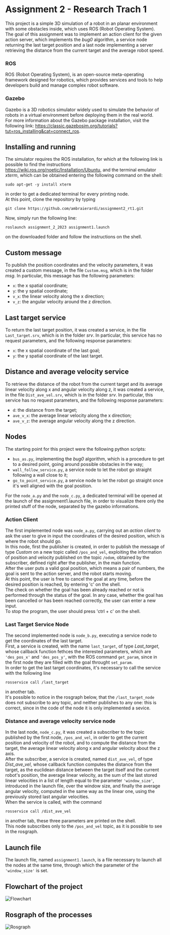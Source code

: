 Assignment 2 - Research Trach 1
================================

This project is a simple 3D simulation of a robot in an planar environment with some obstacles inside, which uses ROS (Robot Operating System).   
The goal of this assignment was to implement an action client for the given action server, which implements the *bug0* algorithm, a service node returning the last target position and a last node implementing a server retrieving the distance from the current target and the average robot speed.

### ROS ###
ROS (Robot Operating System), is an open-source meta-operating framework designed for robotics, which provides services and tools to help developers build and manage complex robot software.
### Gazebo ###
Gazebo is a 3D robotics simulator widely used to simulate the behavior of robots in a virtual environment before deploying them in the real world.  
For more information about the Gazebo package installation, visit the following link: https://classic.gazebosim.org/tutorials?tut=ros_installing&cat=connect_ros.

Installing and running
----------------------

The simulator requires the ROS installation, for which at the following link is possible to find the instructions https://wiki.ros.org/noetic/Installation/Ubuntu, and the terminal emulator *xterm*, which can be obtained entering the following command on the shell: 
```
sudo apt-get -y install xterm
```
 in order to get a dedicated terminal for every printing node.  
At this point, clone the repository by typing 
```
git clone https://github.com/ambraierardi/assignment2_rt1.git
```  
Now, simply run the following line: 
```
roslaunch assignment_2_2023 assignment1.launch
```
on the downloaded folder and follow the instructions on the shell.

Custom message
----------------------
To publish the position coordinates and the velocity parameters, it was created a custom message, in the file `Custom.msg`, which is in the folder *msg*. In particular, this message has the following parameters:  
* `x`: the x spatial coordinate;
* `y`: the y spatial coordinate;
* `v_x`: the linear velocity along the x direction;
* `v_z`: the angular velocity around the z direction.

Last target service
----------------------
To return the last target position, it was created a service, in the file `Last_target.srv`, which is in the folder *srv*. In particular, this service has no request parameters, and the following response parameters:
* `x`: the x spatial coordinate of the last goal;
* `y`: the y spatial coordinate of the last target.

Distance and average velocity service
----------------------
To retrieve the distance of the robot from the current target and its average linear velocity along x and angular velocity along z, it was created a service, in the file `Dist_ave_vel.srv`, which is in the folder *srv*. In particular, this service has no request parameters, and the following response parameters:
* `d`: the distance from the target;
* `ave_v_x`: the average linear velocity along the x direction;
* `ave_v_z`: the average angular velocity along the z direction.

Nodes
----------------------
The starting point for this project were the following python scripts:
* `bus_as.py`, implementing the *bug0* algorithm, which is a procedure to get to a desired point, going around possible obstacles in the way;
* `wall_follow_service.py`, a service node to let the robot go straight following a wall close to it;
* `go_to_point_service.py`, a service node to let the robot go straight once it's well aligned with the goal position.

For the `node_a.py` and the `node_c.py`, a dedicated terminal will be opened at the launch of the assignment1.launch file, in order to visualize there only the printed stuff of the node, separated by the gazebo informations.
### Action Client ###
The first implemented node was `node_a.py`, carrying out an *action client* to ask the user to give in input the coordinates of the desired position, which is where the robot should go.  
In this node, first the publisher is created, in order to publish the message of type *Custom* on a new topic called `/pos_and_vel`, exploiting the information of position and velocity published on the topic `/odom`, obtained by the subscriber, defined right after the publisher, in the main function.  
After the user puts a valid goal position, which means a pair of numbers, the goal is sent to the action server, and the robot starts moving.  
At this point, the user is free to cancel the goal at any time, before the desired position is reached, by entering 'c' on the shell.  
The check on whether the goal has been already reached or not is performed through the status of the goal.
In any case, whether the goal has been cancelled or has been reached correctly, the user can enter a new input.  
To stop the program, the user should press 'ctrl + c' on the shell.
### Last Target Service Node ###
The second implemented node is `node_b.py`, executing a service node to get the coordinates of the last target.  
First, a service is created, with the name `last_target`, of type *Last_target*, whose callback function fethces the interested parameters, which are `'des_pos_x'` and `'des_pos_y'`, with the ROS command `get_param`, since in the first node they are filled with the goal throught `set_param`.  
In order to get the last target coordinates, it's necessary to call the service with the following line 
```
rosservice call /last_target
```
 in another tab.  
 It's possible to notice in the rosgraph below, that the `/last_target_node` does not subscribe to any topic, and neither publishes to any one: this is correct, since in the code of the node it is only implemented a sevice.
### Distance and average velocity service node ###
In the last node, `node_c.py`, it was created a subscriber to the topic published by the first node, `/pos_and_vel`, in order to get the current position and velocity of the robot, and to compute the distance from the target, the average linear velocity along x and angular velocity about the z axis.  
After the subscriber, a service is created, named `dist_ave_vel`, of type *Dist_ave_vel*, whose callback function computes the distance from the target, as the euclidean distance between the target itself and the current robot's position, the average linear velocity, as the sum of the last stored linear velocities in a list of length equal to the parameter `'window_size'`, introduced in the launch file, over the window size, and finally the average angular velocity, computed in the same way as the linear one, using the previously stored last angular velocities.  
When the service is called, with the command 
```
rosservice call /dist_ave_vel
```
in another tab, these three parameters are printed on the shell.  
This node subscribes only to the `/pos_and_vel` topic, as it is possible to see in the rosgraph.

Launch file
----------------------
The launch file, named `assignment1.launch`, is a file necessary to launch all the nodes at the same time, through which the parameter of the `'window_size'` is set.

Flowchart of the project
----------------------
![Flowchart](Flowchart.png)

Rosgraph of the processes
----------------------
![Rosgraph](rosgraph.png)
